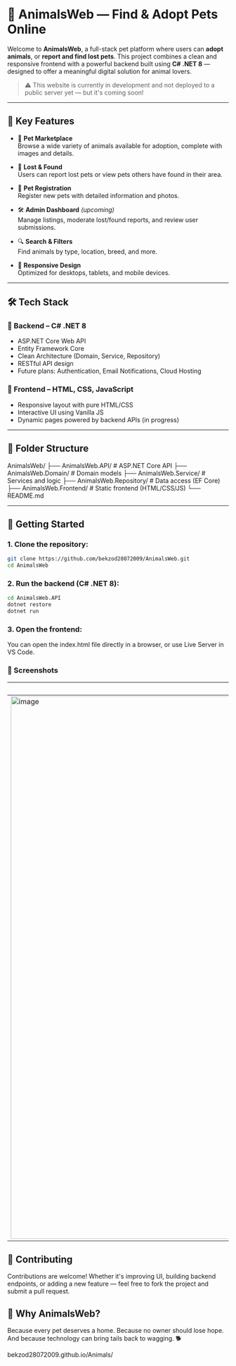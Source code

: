# 🐾 AnimalsWeb — Find & Adopt Pets Online

Welcome to **AnimalsWeb**, a full-stack pet platform where users can **adopt animals**, or **report and find lost pets**. This project combines a clean and responsive frontend with a powerful backend built using **C# .NET 8** — designed to offer a meaningful digital solution for animal lovers.

> ⚠️ This website is currently in development and not deployed to a public server yet — but it's coming soon!

---

## 🌟 Key Features

- 🐶 **Pet Marketplace**  
  Browse a wide variety of animals available for adoption, complete with images and details.

- 🐾 **Lost & Found**  
  Users can report lost pets or view pets others have found in their area.

- 📝 **Pet Registration**  
  Register new pets with detailed information and photos.

- 🛠️ **Admin Dashboard** *(upcoming)*  
  Manage listings, moderate lost/found reports, and review user submissions.

- 🔍 **Search & Filters**  
  Find animals by type, location, breed, and more.

- 📱 **Responsive Design**  
  Optimized for desktops, tablets, and mobile devices.

---

## 🛠️ Tech Stack

### 🧠 Backend – C# .NET 8
- ASP.NET Core Web API
- Entity Framework Core
- Clean Architecture (Domain, Service, Repository)
- RESTful API design
- Future plans: Authentication, Email Notifications, Cloud Hosting

### 🎨 Frontend – HTML, CSS, JavaScript
- Responsive layout with pure HTML/CSS
- Interactive UI using Vanilla JS
- Dynamic pages powered by backend APIs (in progress)

---

## 📂 Folder Structure
AnimalsWeb/
├── AnimalsWeb.API/ # ASP.NET Core API
├── AnimalsWeb.Domain/ # Domain models
├── AnimalsWeb.Service/ # Services and logic
├── AnimalsWeb.Repository/ # Data access (EF Core)
├── AnimalsWeb.Frontend/ # Static frontend (HTML/CSS/JS)
└── README.md


---

## 🚀 Getting Started

### 1. Clone the repository:

```bash
git clone https://github.com/bekzod28072009/AnimalsWeb.git
cd AnimalsWeb
```
### 2. Run the backend (C# .NET 8):
```bash
cd AnimalsWeb.API
dotnet restore
dotnet run
```
### 3. Open the frontend:
You can open the index.html file directly in a browser, or use Live Server in VS Code.

### 📸 Screenshots
| Home Page                 |
| ------------------------- |
| <img width="1167" height="1232" alt="image" src="https://github.com/user-attachments/assets/b7c30af4-5da1-45b7-a26c-fd751c137641" /> |

## 🤝 Contributing
Contributions are welcome! Whether it's improving UI, building backend endpoints, or adding a new feature — feel free to fork the project and submit a pull request.

## 🐾 Why AnimalsWeb?
Because every pet deserves a home.
Because no owner should lose hope.
And because technology can bring tails back to wagging. 🐕

bekzod28072009.github.io/Animals/
